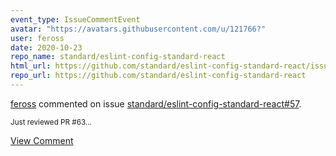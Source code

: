 ```yaml
---
event_type: IssueCommentEvent
avatar: "https://avatars.githubusercontent.com/u/121766?"
user: feross
date: 2020-10-23
repo_name: standard/eslint-config-standard-react
html_url: https://github.com/standard/eslint-config-standard-react/issues/57
repo_url: https://github.com/standard/eslint-config-standard-react
---
```


<a href='https://github.com/feross' target='_blank'>feross</a> commented on issue <a href='https://github.com/standard/eslint-config-standard-react/issues/57' target='_blank'>standard/eslint-config-standard-react#57</a>.

<small>Just reviewed PR #63...</small>

<a href='https://github.com/standard/eslint-config-standard-react/issues/57' target='_blank'>View Comment</a>